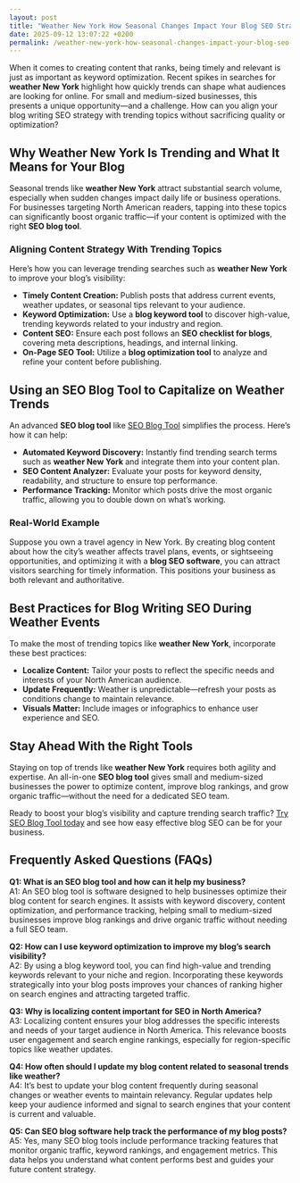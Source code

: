 ```yaml
---
layout: post
title: "Weather New York How Seasonal Changes Impact Your Blog SEO Strategy"
date: 2025-09-12 13:07:22 +0200
permalink: /weather-new-york-how-seasonal-changes-impact-your-blog-seo-strategy/
---
```

When it comes to creating content that ranks, being timely and relevant is just as important as keyword optimization. Recent spikes in searches for **weather New York** highlight how quickly trends can shape what audiences are looking for online. For small and medium-sized businesses, this presents a unique opportunity—and a challenge. How can you align your blog writing SEO strategy with trending topics without sacrificing quality or optimization?

## Why Weather New York Is Trending and What It Means for Your Blog

Seasonal trends like **weather New York** attract substantial search volume, especially when sudden changes impact daily life or business operations. For businesses targeting North American readers, tapping into these topics can significantly boost organic traffic—if your content is optimized with the right **SEO blog tool**.

### Aligning Content Strategy With Trending Topics

Here’s how you can leverage trending searches such as **weather New York** to improve your blog’s visibility:

- **Timely Content Creation:** Publish posts that address current events, weather updates, or seasonal tips relevant to your audience.
- **Keyword Optimization:** Use a **blog keyword tool** to discover high-value, trending keywords related to your industry and region.
- **Content SEO:** Ensure each post follows an **SEO checklist for blogs**, covering meta descriptions, headings, and internal linking.
- **On-Page SEO Tool:** Utilize a **blog optimization tool** to analyze and refine your content before publishing.

## Using an SEO Blog Tool to Capitalize on Weather Trends

An advanced **SEO blog tool** like [SEO Blog Tool](https://seoblogtool.com/) simplifies the process. Here’s how it can help:

- **Automated Keyword Discovery:** Instantly find trending search terms such as **weather New York** and integrate them into your content plan.
- **SEO Content Analyzer:** Evaluate your posts for keyword density, readability, and structure to ensure top performance.
- **Performance Tracking:** Monitor which posts drive the most organic traffic, allowing you to double down on what’s working.

### Real-World Example

Suppose you own a travel agency in New York. By creating blog content about how the city’s weather affects travel plans, events, or sightseeing opportunities, and optimizing it with a **blog SEO software**, you can attract visitors searching for timely information. This positions your business as both relevant and authoritative.

## Best Practices for Blog Writing SEO During Weather Events

To make the most of trending topics like **weather New York**, incorporate these best practices:

- **Localize Content:** Tailor your posts to reflect the specific needs and interests of your North American audience.
- **Update Frequently:** Weather is unpredictable—refresh your posts as conditions change to maintain relevance.
- **Visuals Matter:** Include images or infographics to enhance user experience and SEO.

## Stay Ahead With the Right Tools

Staying on top of trends like **weather New York** requires both agility and expertise. An all-in-one **SEO blog tool** gives small and medium-sized businesses the power to optimize content, improve blog rankings, and grow organic traffic—without the need for a dedicated SEO team.

Ready to boost your blog’s visibility and capture trending search traffic? [Try SEO Blog Tool today](https://seoblogtool.com/) and see how easy effective blog SEO can be for your business.

## Frequently Asked Questions (FAQs)

**Q1: What is an SEO blog tool and how can it help my business?**  
A1: An SEO blog tool is software designed to help businesses optimize their blog content for search engines. It assists with keyword discovery, content optimization, and performance tracking, helping small to medium-sized businesses improve blog rankings and drive organic traffic without needing a full SEO team.

**Q2: How can I use keyword optimization to improve my blog’s search visibility?**  
A2: By using a blog keyword tool, you can find high-value and trending keywords relevant to your niche and region. Incorporating these keywords strategically into your blog posts improves your chances of ranking higher on search engines and attracting targeted traffic.

**Q3: Why is localizing content important for SEO in North America?**  
A3: Localizing content ensures your blog addresses the specific interests and needs of your target audience in North America. This relevance boosts user engagement and search engine rankings, especially for region-specific topics like weather updates.

**Q4: How often should I update my blog content related to seasonal trends like weather?**  
A4: It’s best to update your blog content frequently during seasonal changes or weather events to maintain relevancy. Regular updates help keep your audience informed and signal to search engines that your content is current and valuable.

**Q5: Can SEO blog software help track the performance of my blog posts?**  
A5: Yes, many SEO blog tools include performance tracking features that monitor organic traffic, keyword rankings, and engagement metrics. This data helps you understand what content performs best and guides your future content strategy.

<script type="application/ld+json">
{
  "@context": "https://schema.org",
  "@type": "BlogPosting",
  "headline": "Weather New York How Seasonal Changes Impact Your Blog SEO Strategy",
  "description": "Explore how seasonal weather trends in New York can influence your blog SEO strategy and learn how to leverage SEO blog tools to improve content optimization and organic traffic.",
  "author": {
    "@type": "Person",
    "name": "SEO Blog Tool"
  },
  "publisher": {
    "@type": "Person",
    "name": "SEO Blog Tool"
  },
  "mainEntityOfPage": {
    "@type": "WebPage",
    "@id": "https://seoblogtool.com/blog/weather-new-york-seasonal-changes-impact-blog-seo-strategy"
  },
  "datePublished": "2024-06-01",
  "dateModified": "2024-06-01",
  "keywords": "SEO blog tool, blog SEO software, keyword optimization, content SEO, on-page SEO tool, blog writing SEO, blog keyword tool, SEO tools for SMBs, SEO checklist for blogs, SEO content analyzer, blog optimization tool, SEO product for businesses, improve blog rankings",
  "articleBody": "When it comes to creating content that ranks, being timely and relevant is just as important as keyword optimization. Recent spikes in searches for weather New York highlight how quickly trends can shape what audiences are looking for online. For small and medium-sized businesses, this presents a unique opportunity—and a challenge. How can you align your blog writing SEO strategy with trending topics without sacrificing quality or optimization?..."
}
</script>

<script type="application/ld+json">
{
  "@context": "https://schema.org",
  "@type": "FAQPage",
  "mainEntity": [
    {
      "@type": "Question",
      "name": "What is an SEO blog tool and how can it help my business?",
      "acceptedAnswer": {
        "@type": "Answer",
        "text": "An SEO blog tool is software designed to help businesses optimize their blog content for search engines. It assists with keyword discovery, content optimization, and performance tracking, helping small to medium-sized businesses improve blog rankings and drive organic traffic without needing a full SEO team."
      }
    },
    {
      "@type": "Question",
      "name": "How can I use keyword optimization to improve my blog’s search visibility?",
      "acceptedAnswer": {
        "@type": "Answer",
        "text": "By using a blog keyword tool, you can find high-value and trending keywords relevant to your niche and region. Incorporating these keywords strategically into your blog posts improves your chances of ranking higher on search engines and attracting targeted traffic."
      }
    },
    {
      "@type": "Question",
      "name": "Why is localizing content important for SEO in North America?",
      "acceptedAnswer": {
        "@type": "Answer",
        "text": "Localizing content ensures your blog addresses the specific interests and needs of your target audience in North America. This relevance boosts user engagement and search engine rankings, especially for region-specific topics like weather updates."
      }
    },
    {
      "@type": "Question",
      "name": "How often should I update my blog content related to seasonal trends like weather?",
      "acceptedAnswer": {
        "@type": "Answer",
        "text": "It’s best to update your blog content frequently during seasonal changes or weather events to maintain relevancy. Regular updates help keep your audience informed and signal to search engines that your content is current and valuable."
      }
    },
    {
      "@type": "Question",
      "name": "Can SEO blog software help track the performance of my blog posts?",
      "acceptedAnswer": {
        "@type": "Answer",
        "text": "Yes, many SEO blog tools include performance tracking features that monitor organic traffic, keyword rankings, and engagement metrics. This data helps you understand what content performs best and guides your future content strategy."
      }
    }
  ]
}
</script>